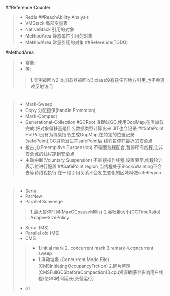 ##Reference Counter
> - Redis
##ReachAbility Analysis
> - VMStack 局部变量表
> - NativeStack 引用的对象
> - MethodArea 静态属性引用的对象
> - MethodArea 常量引用的对象
##Reference(TODO)

#MethodArea
> - 常量: 
> - 类: 
>> 1.实例被回收2.类加载器被回收3.class没有在任何地方引用,也不会通过反射访问
#
> - Mark-Sweep
> - Copy 分配担保(handle Promotion)
> - Mark-Compact
> - Generational-Collection
#GCRoot
准确试GC,使用OopMap,在类加载完成,把对象偏移量是什么数据类型计算出来.JIT也会记录
##SafePoint
HotPot没有为每条指令生成OopMap,在特定的位置记录(safePoint),GC只能发生在safePoint后
线程暂停在最近的安全点
> - 抢占式(Preempitive Suspension) 不需要线程配合,暂停所有线程,让非安全点的线程跑到安全点
> - 主动中断(Voluntary Suspension) 不直接操作线程,设置表示,线程轮训表示位进行配置
##SafePoint region
当线程处于Block/Wainting不会去等待线程执行.在一段引用关系不会发生变化的区域叫做safeRegion
#
> - Serial
> - ParNew
> - Parallel Scavenge
>> 1.最大暂停时间(MaxGCpauseMillis) 2.吞吐量大小(GCTimeRaito) AdapiveSizePolicy
> - Serial (MS)
> - Parallel old (MS)
> - CMS
>> - 1.initial mark 2. concurrent mark 3.remark 4.concurrent sweep
>> - 1.浮动垃圾 (Concurrent Mode File)(CMSInitiatingOccupancyFrction) 2.碎片整理(CMSFullGCSbeforeCompaction)3.cpu资源敏感会影响用户线程/使GC时间延长(交替运行)
> - G1